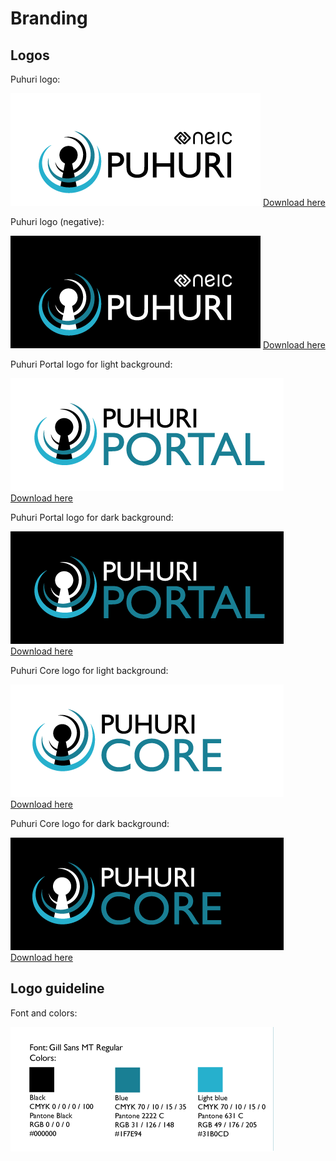 # Branding

## Logos

Puhuri logo:

![Puhuri logo](assets/Puhuri_neic_original_transparent-back.png)
[Download here](https://puhuri.neic.no/assets/Puhuri_neic_original_transparent-back.png)

Puhuri logo (negative):

![Puhuri logo](assets/Puhur_neic_negative_transparent-back_example.png)
[Download here](https://puhuri.neic.no/assets/Puhuri_neic_negative_transparent-back.png)

Puhuri Portal logo for light background:

![Portal Dark](assets/Puhuri_Portal_black.png)
[Download here](https://puhuri.neic.no/assets/Puhuri_Portal_black.png)

Puhuri Portal logo for dark background:

![Portal Dark](assets/Puhuri_Portal_white_example.png)
[Download here](https://puhuri.neic.no/assets/Puhuri_Portal_white.png)

Puhuri Core logo for light background:

![Portal Dark](assets/Puhuri_Core_black.png)
[Download here](https://puhuri.neic.no/assets/Puhuri_Core_black.png)

Puhuri Core logo for dark background:

![Portal Dark](assets/Puhuri_Core_white_example.png)
[Download here](https://puhuri.neic.no/assets/Puhuri_Core_white.png)


## Logo guideline

Font and colors:

![Logo](assets/Puhuri_logo_user_guide-01.png)